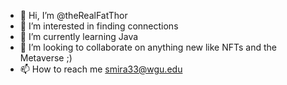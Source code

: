 - 👋 Hi, I’m @theRealFatThor
- 👀 I’m interested in finding connections
- 🌱 I’m currently learning Java
- 💞️ I’m looking to collaborate on anything new like NFTs and the Metaverse ;)
- 📫 How to reach me smira33@wgu.edu

<!---
theRealFatThor/theRealFatThor is a ✨ special ✨ repository because its `README.md` (this file) appears on your GitHub profile.
You can click the Preview link to take a look at your changes.
--->

